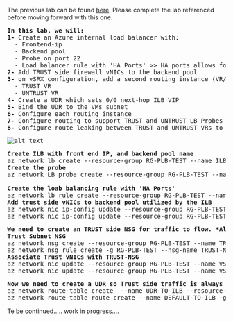 The previous lab can be found <a href="https://github.com/ManCalAzure/AzureLabs/tree/master/vsrx_2_nva_active_active_with_public_load_balancer/README.md">here</a>.  Please complete the lab referenced before moving forward with this one. <br /></p>
<pre lang= >
<b>In this lab, we will:</b>
<b>1-</b> Create an Azure internal load balancer with:
  - Frontend-ip
  - Backend pool
  - Probe on port 22
  - Load balancer rule with 'HA Ports' >> HA ports allows for all IPs & ports to be forwarded to the vSRX firewalls
<b>2-</b> Add TRUST side firewall vNICs to the backend pool 
<b>3-</b> on vSRX configuration, add a second routing instance (VR/VRF) to handle the health probes coming from TRUST and UNTRUST (will elaborate later)
  - TRUST VR
  - UNTRUST VR
<b>4-</b> Create a UDR which sets 0/0 next-hop ILB VIP
<b>5-</b> Bind the UDR to the VMs subnet
<b>6-</b> Configure each routing instance
<b>7-</b> Configure routing to support TRUST and UNTRUST LB Probes
<b>8-</b> Configure route leaking between TRUST and UNTRUST VRs to support transit
</pre>

<kbd>![alt text](https://github.com/ManCalAzure/AzureLabs/blob/master/vsrx_active_active_sandwich_between_public_internal_load_balancer/firewall_sandwich.png)</kbd>
<pre lang= >
<b>Create ILB with front end IP, and backend pool name</b>
az network lb create --resource-group RG-PLB-TEST --name ILB-1 --frontend-ip-name ILB-1-FE --private-ip-address 10.0.1.254 --vnet-name HUB-VNET --subnet O-TRUST --backend-pool-name ILB-BEPOOL --sku Standard
<b>Create the probe</b>
az network LB probe create --resource-group RG-PLB-TEST --name ILB-PROBE1 --protocol tcp --port 22 --interval 30 --threshold 2 --lb-name ILB-1

<b>Create the loab balancing rule with 'HA Ports'</b>
az network lb rule create --resource-group RG-PLB-TEST --name ILB-R1-HAPORTS --backend-pool-name ILB-BEPOOL --probe-name ILB-PROBE1 --protocol all --frontend-port 0 --backend-port 0 --lb-name ILB-1
<b>Add trust side vNICs to backend pool utilized by the ILB</b>
az network nic ip-config update --resource-group RG-PLB-TEST --nic-name VSRX1-ge1 --name ipconfig1 --lb-address-pool ILB-BEPOOL --vnet-name HUB-VNET --subnet O-TRUST --lb-name ILB-1
az network nic ip-config update --resource-group RG-PLB-TEST --nic-name VSRX2-ge1 --name ipconfig1 --lb-address-pool ILB-BEPOOL --vnet-name HUB-VNET --subnet O-TRUST --lb-name ILB-1
</pre>
<pre lang= >
<b>We need to create an TRUST side NSG for traffic to flow. *Always keep in mind, when utilizing Standard SKUs, an NSG is required</b>
<b>Trust Subnet NSG</b>
az network nsg create --resource-group RG-PLB-TEST --name TRUST-NSG --location eastus
az network nsg rule create -g RG-PLB-TEST --nsg-name TRUST-NSG -n ALLOW-ALL --priority 200 --source-address-prefixes '*' --source-port-ranges '*' --destination-address-prefixes '*' --destination-port-ranges '*' --access Allow --protocol '*' --description "Allow All to Trust Subnet"
<b>Associate Trust vNICs with TRUST-NSG</b>
az network nic update --resource-group RG-PLB-TEST --name VSRX1-ge1 --network-security-group TRUST-NSG
az network nic update --resource-group RG-PLB-TEST --name VSRX2-ge1 --network-security-group TRUST-NSG
</pre>
<pre lang= >
<b>Now we need to create a UDR so Trust side traffic is always routed to the Azure internal LB</b>
az network route-table create  --name UDR-TO-ILB --resource-group RG-PLB-TEST -l eastus
az network route-table route create --name DEFAULT-TO-ILB -g RG-PLB-TEST --route-table-name UDR-TO-ILB --address-prefix 0.0.0.0/0 --next-hop-type VirtualAppliance --next-hop-ip-address 10.0.1.254
</pre>
Te be continued..... work in progress....
